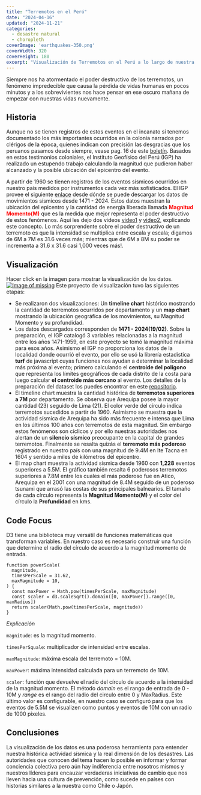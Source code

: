 ```yaml
---
title: "Terremotos en el Perú"
date: "2024-04-16"
updated: "2024-11-21"
categories: 
  - desastre natural
  - choropleth
coverImage: 'earthquakes-350.png'
coverWidth: 320
coverHeight: 180
excerpt: "Visualización de Terremotos en el Perú a lo largo de nuestra historia"
---
```


Siempre nos ha atormentado el poder destructivo de los terremotos, un fenómeno impredecible que causa la pérdida de vidas humanas en pocos minutos y a los sobrevivientes nos hace pensar en ese oscuro mañana de empezar con nuestras vidas nuevamente. 

## Historia
Aunque no se tienen registros de estos eventos en el incanato si tenemos documentado los más importantes ocurridos en la colonia narrados por clérigos de la época, quienes indican con precisión las desgracias que los peruanos pasamos desde siempre, vease pag. 16 de este [boletín](https://ccalobeto.github.io/earthquakes/data/information/C-003-Boletin-Historia_sismos_mas_notables_Peru.pdf). Basados en estos testimonios coloniales, el Instituto Geofísico del Perú (IGP) ha realizado un estupendo trabajo calculando la magnitud que pudieron haber alcanzado y la posible ubicación del epicentro del evento.

A partir de 1960 se tienen registros de los eventos sísmicos ocurridos en nuestro país medidos por instrumentos cada vez más sofisticados. El IGP provee el siguiente [enlace](https://ultimosismo.igp.gob.pe/descargar-datos-sismicos) desde dónde se puede descargar los datos de movimientos sísmicos desde 1471 - 2024. Estos datos muestran la ubicación del epicentro y la cantidad de energía liberada llamada **<span style="color:red;"> Magnitud Momento(M)</span>** que es la medida que mejor representa el poder destructivo de estos fenómenos. Aquí les dejo dos videos [video1](https://www.youtube.com/watch?v=yNN7eDXzlMo) y [video2](https://www.youtube.com/watch?v=e3uk7jU3RHo), explicando este concepto. 
Lo más sorprendente sobre el poder destructivo de un terremoto es que la intensidad se multiplica entre escala y escala; digamos de 6M a 7M es 31.6 veces más; mientras que de 6M a 8M su poder se incrementa a 31.6 x 31.6 casi 1,000 veces más!. 

## Visualización
Hacer click en la imagen para mostrar la visualización de los datos.
 [![Image of missing](/images/post_images/earthquakes-350.png)](https://ccalobeto.github.io/earthquakes/)
Este proyecto de visualización tuvo las siguientes etapas:
- Se realizaron dos visualizaciones: Un **timeline chart** histórico mostrando la cantidad de terremotos ocurridos por departamento y un **map chart** mostrando la ubicación geográfica de los movimientos, su Magnitud Momento y su profundidad.
- Los datos descargados corresponden de **1471 - 2024(19/02)**. Sobre la preparación, el IGP catalogó 3 variables relacionadas a la magnitud entre los años 1471-1959, en este proyecto se tomó la magnitud máxima para esos años.
Asimismo el IGP no proporciona los datos de la localidad donde ocurrió el evento, por ello se usó la librería estadística **turf** de javascript cuyas funciones nos ayudan a determinar la localidad más próxima al evento; primero calculando el **centroide del polígono** que representa los límites geográficos de cada distrito de la costa para luego calcular **el centroide más cercano** al evento. Los detalles de la preparación del dataset los puedes encontrar en este [repositorio](https://github.com/ccalobeto/wr-earthquakes).
- El timeline chart muestra la cantidad histórica de **terremotos superiores a 7M** por departamento. Se observa que Arequipa posee la mayor cantidad (23) seguido de Lima (21). El color verde del círculo indica terremotos sucedidos a partir de 1960. Asimismo se muestra que la actividad sísmica de Arequipa ha sido más frecuente e intensa que Lima en los últimos 100 años con terremotos de esta magnitud. Sin embargo estos fenómenos son cíclicos y por ello nuestras autoridades nos alertan de un **silencio sísmico** preocupante en la capital de grandes terremotos. Finalmente se resalta quizás el **terremoto más poderoso** registrado en nuestro país con una magnitud de 9.4M en Ite Tacna en 1604 y sentido a miles de kilómetros del epicentro.
- El map chart muestra la actividad sísmica desde 1960 con **1,228** eventos superiores a 5.5M. El gráfico también resalta 6 poderosos terremotos superiores a 7.8M entre los cuales el más poderoso fue en Atico, Arequipa en el 2001 con una magnitud de 8.4M seguido de un poderoso tsunami que arrasó las costas de sus principales balnearios. El tamaño de cada círculo representa la **Magnitud Momento(M)** y el color del círculo la **Profundidad** en kms. 

## Code Focus
D3 tiene una biblioteca muy versátil de funciones matemáticas que transforman variables. En nuestro caso es necesario construir una función que determine el radio del círculo de acuerdo a la magnitud momento de entrada. <p>
```
function powerScale(
  magnitude,
  timesPerScale = 31.62,
  maxMagnitude = 10,
) {
  const maxPower = Math.pow(timesPerScale, maxMagnitude)
  const scaler = d3.scaleSqrt().domain([0, maxPower]).range([0, maxRadius])
  return scaler(Math.pow(timesPerScale, magnitude))
}
```
*Explicación*

`magnitude`: es la magnitud momento.<p>
`timesPerSquale`: multiplicador de intensidad entre escalas.<p>
`maxMagnitude`: máxima escala del terremoto = 10M.<p>
`maxPower`: máxima intensidad calculada para un terremoto de 10M.<p>
`scaler`: función que devuelve el radio del círculo de acuerdo a la intensidad de la magnitud momento. El método *domain* es el rango de entrada de 0 - 10M y *range* es el rango del radio del circulo entre 0 y MaxRadius. Este último valor es configurable, en nuestro caso se configuró para que los eventos de 5.5M se visualizen como puntos y eventos de 10M con un radio de 1000 pixeles.


 ## Conclusiones
La visualización de los datos es una poderosa herramienta para entender nuestra histórica actividad sísmica y la real dimensión de los desastres.
Las autoridades que conocen del tema hacen lo posible en informar y formar conciencia colectiva pero aún hay indiferencia entre nosotros mismos y nuestros líderes para encauzar verdaderas iniciativas de cambio que nos lleven hacia una cultura de prevención, como sucede en países con historias similares a la nuestra como Chile o Japón. 




